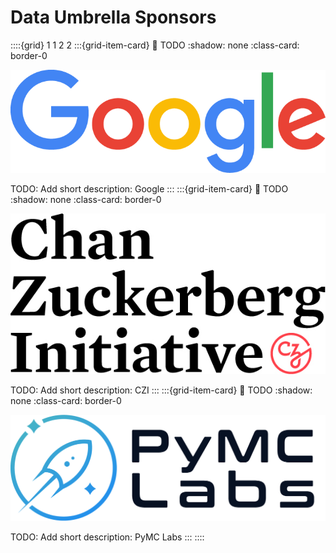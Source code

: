 # Data Umbrella Sponsors
::::{grid} 1 1 2 2
:::{grid-item-card}
:link: TODO
:shadow: none
:class-card: border-0

![Google](../../_static/sponsors/google_color.png)

TODO: Add short description: Google
:::
:::{grid-item-card}
:link: TODO
:shadow: none
:class-card: border-0

![CZI](../../_static/sponsors/czi-logo.jpg)

TODO: Add short description: CZI
:::
:::{grid-item-card}
:link: TODO
:shadow: none
:class-card: border-0

![PyMC Labs](../../_static/sponsors/4-pymc-labs-transp-black.png)

TODO: Add short description: PyMC Labs
:::
::::
